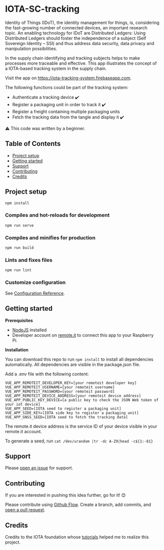 # IOTA-SC-tracking
Identity of Things (IDoT), the identity management for things, is, considering the fast-growing number of connected devices, an important research topic. An enabling technology for IDoT are Distributed Ledgers: Using Distributed Ledgers should foster the independence of a subject (Self Sovereign Identity – SSI) and thus address data security, data privacy and manipulation possibilities. 

In the supply chain identifying and tracking subjects helps to make processes more traceable and effective.
This app illustrates the concept of a IOTA-based tracking system in the supply chain. 

Visit the app on https://iota-tracking-system.firebaseapp.com.

The following functions could be part of the tracking system:

- Authenticate a tracking device :heavy_check_mark:
- Register a packaging unit in order to track it :heavy_check_mark: 
- Register a freight containing multiple packaging units
- Fetch the tracking data from the tangle and display it :heavy_check_mark:

:warning: This code was written by a beginner. 

## Table of Contents

- [Project setup](#project-setup)
- [Getting started](#getting-started)
- [Support](#support)
- [Contributing](#contributing)
- [Credits](#credits)

## Project setup
```
npm install
```

### Compiles and hot-reloads for development
```
npm run serve
```

### Compiles and minifies for production
```
npm run build
```

### Lints and fixes files
```
npm run lint
```

### Customize configuration
See [Configuration Reference](https://cli.vuejs.org/config/).


## Getting started

**Prerequisites**

- [NodeJS](https://nodejs.org/en/) installed
- Developer account on [remote.it](https://remote.it/) to connect this app to your Raspberry Pi.

**Installation**

You can download this repo to run ```npm install``` to install all dependencies automatically. 
All dependencies are visible in the package.json file.

Add a .env file with the following content: 
```
VUE_APP_REMOTEIT_DEVELOPER_KEY=[your remoteit developer key]
VUE_APP_REMOTEIT_USERNAME=[your remoteit username]
VUE_APP_REMOTEIT_PASSWORD=[your remoteit password]
VUE_APP_REMOTEIT_DEVICE_ADDRESS=[your remoteit device address] 
VUE_APP_PUBLIC_KEY_DEVICE=[a public key to check the JSON Web token of your iot device]
VUE_APP_SEED=[IOTA seed to register a packaging unit] 
VUE_APP_SIDE_KEY=[IOTA side key to register a packaging unit]
VUE_APP_GNSS_SEED=[IOTA seed to fetch the tracking data]
``` 
The remote.it device address is the service ID of your device visible in your remote.it account.

To generate a seed, run ```cat /dev/urandom |tr -dc A-Z9|head -c${1:-81}```

## Support

Please [open an issue](https://github.com/flooji/IOTA-Raspberry-API/issues/new) for support.

## Contributing

If you are interested in pushing this idea further, go for it! :blush:

Please contribute using [Github Flow](https://guides.github.com/introduction/flow/). Create a branch, add commits, and [open a pull request](https://github.com/flooji/IOTA-Raspberry-API/compare/).

## Credits

Credits to the IOTA foundation whose [tutorials](https://docs.iota.org/docs/client-libraries/0.1/mam/js/create-restricted-channel) helped me to realize this project.


